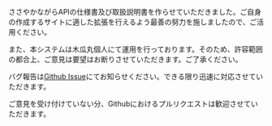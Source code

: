 ささやかながらAPIの仕様書及び取扱説明書を作らせていただきました。ご自身の作成するサイトに適した拡張を行えるよう最善の努力を施しましたので、ご活用ください。

また、本システムは木瓜丸個人にて運用を行っております。そのため、許容範囲の都合上、ご意見は要望はお断りさせていただきます。ご了承ください。

バグ報告は[Github Issue](https://github.com/boke0/boke0ick_mecha)にてお知らせください。できる限り迅速に対応させていただきます。

ご意見を受け付けていない分、Githubにおけるプルリクエストは歓迎させていただきます。
